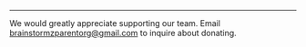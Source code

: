 







___________________________________________________________________
We would greatly appreciate supporting our team.
Email brainstormzparentorg@gmail.com to inquire about donating.
